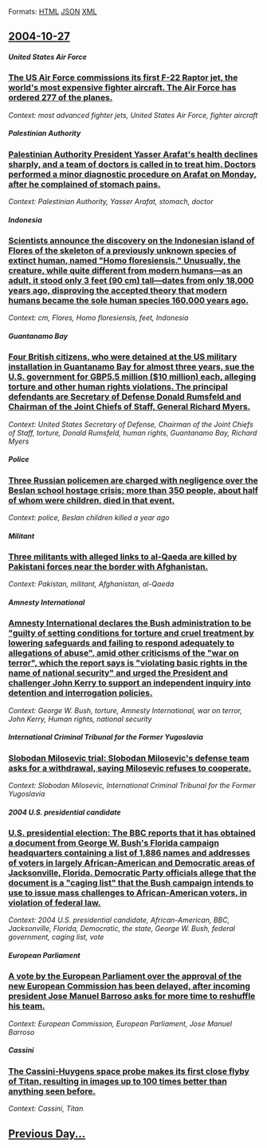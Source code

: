 
Formats: [HTML](2004/10/27/index.html)  [JSON](2004/10/27/index.json)  [XML](2004/10/27/index.xml)  

## [2004-10-27](/news/2004/10/27/index.md)

##### United States Air Force
### [ The US Air Force commissions its first F-22 Raptor jet, the world's most expensive fighter aircraft. The Air Force has ordered 277 of the planes. ](/news/2004/10/27/the-us-air-force-commissions-its-first-f-22-raptor-jet-the-world-s-most-expensive-fighter-aircraft-the-air-force-has-ordered-277-of-the-p.md)
_Context: most advanced fighter jets, United States Air Force, fighter aircraft_

##### Palestinian Authority
### [ Palestinian Authority President Yasser Arafat's health declines sharply, and a team of doctors is called in to treat him. Doctors performed a minor diagnostic procedure on Arafat on Monday, after he complained of stomach pains. ](/news/2004/10/27/palestinian-authority-president-yasser-arafat-s-health-declines-sharply-and-a-team-of-doctors-is-called-in-to-treat-him-doctors-performed.md)
_Context: Palestinian Authority, Yasser Arafat, stomach, doctor_

##### Indonesia
### [ Scientists announce the discovery on the Indonesian island of Flores of the skeleton of a previously unknown species of extinct human, named "Homo floresiensis." Unusually, the creature, while quite different from modern humans&mdash;as an adult, it stood only 3 feet (90 cm) tall&mdash;dates from only 18,000 years ago, disproving the accepted theory that modern humans became the sole human species 160,000 years ago. ](/news/2004/10/27/scientists-announce-the-discovery-on-the-indonesian-island-of-flores-of-the-skeleton-of-a-previously-unknown-species-of-extinct-human-name.md)
_Context: cm, Flores, Homo floresiensis, feet, Indonesia_

##### Guantanamo Bay
### [ Four British citizens, who were detained at the US military installation in Guantanamo Bay for almost three years, sue the U.S. government for GBP5.5 million ($10 million) each, alleging torture and other human rights violations. The principal defendants are Secretary of Defense Donald Rumsfeld and Chairman of the Joint Chiefs of Staff, General Richard Myers. ](/news/2004/10/27/four-british-citizens-who-were-detained-at-the-us-military-installation-in-guantanamo-bay-for-almost-three-years-sue-the-u-s-government.md)
_Context: United States Secretary of Defense, Chairman of the Joint Chiefs of Staff, torture, Donald Rumsfeld, human rights, Guantanamo Bay, Richard Myers_

##### Police
### [ Three Russian policemen are charged with negligence over the Beslan school hostage crisis; more than 350 people, about half of whom were children, died in that event. ](/news/2004/10/27/three-russian-policemen-are-charged-with-negligence-over-the-beslan-school-hostage-crisis-more-than-350-people-about-half-of-whom-were-ch.md)
_Context: police, Beslan children killed a year ago_

##### Militant
### [ Three militants with alleged links to al-Qaeda are killed by Pakistani forces near the border with Afghanistan. ](/news/2004/10/27/three-militants-with-alleged-links-to-al-qaeda-are-killed-by-pakistani-forces-near-the-border-with-afghanistan.md)
_Context: Pakistan, militant, Afghanistan, al-Qaeda_

##### Amnesty International
### [ Amnesty International declares the Bush administration to be "guilty of setting conditions for torture and cruel treatment by lowering safeguards and failing to respond adequately to allegations of abuse", amid other criticisms of the "war on terror", which the report says is "violating basic rights in the name of national security" and urged the President and challenger John Kerry to support an independent inquiry into detention and interrogation policies. ](/news/2004/10/27/amnesty-international-declares-the-bush-administration-to-be-guilty-of-setting-conditions-for-torture-and-cruel-treatment-by-lowering-safe.md)
_Context: George W. Bush, torture, Amnesty International, war on terror, John Kerry, Human rights, national security_

##### International Criminal Tribunal for the Former Yugoslavia
### [ Slobodan Milosevic trial: Slobodan Milosevic's defense team asks for a withdrawal, saying Milosevic refuses to cooperate. ](/news/2004/10/27/slobodan-miloa-evia-trial-slobodan-miloa-evia-s-defense-team-asks-for-a-withdrawal-saying-miloa-evia-refuses-to-cooperate.md)
_Context: Slobodan Milosevic, International Criminal Tribunal for the Former Yugoslavia_

##### 2004 U.S. presidential candidate
### [ U.S. presidential election: The BBC reports that it has obtained a document from George W. Bush's Florida campaign headquarters containing a list of 1,886 names and addresses of voters in largely African-American and Democratic areas of Jacksonville, Florida. Democratic Party officials allege that the document is a "caging list" that the Bush campaign intends to use to issue mass challenges to African-American voters, in violation of federal law. ](/news/2004/10/27/u-s-presidential-election-the-bbc-reports-that-it-has-obtained-a-document-from-george-w-bush-s-florida-campaign-headquarters-containing.md)
_Context: 2004 U.S. presidential candidate, African-American, BBC, Jacksonville, Florida, Democratic, the state, George W. Bush, federal government, caging list, vote_

##### European Parliament
### [ A vote by the European Parliament over the approval of the new European Commission has been delayed, after incoming president Jose Manuel Barroso asks for more time to reshuffle his team. ](/news/2004/10/27/a-vote-by-the-european-parliament-over-the-approval-of-the-new-european-commission-has-been-delayed-after-incoming-president-josa-c-manuel.md)
_Context: European Commission, European Parliament, Jose Manuel Barroso_

##### Cassini
### [ The Cassini-Huygens space probe makes its first close flyby of Titan, resulting in images up to 100 times better than anything seen before. ](/news/2004/10/27/the-cassini-huygens-space-probe-makes-its-first-close-flyby-of-titan-resulting-in-images-up-to-100-times-better-than-anything-seen-before.md)
_Context: Cassini, Titan_

## [Previous Day...](/news/2004/10/26/index.md)

